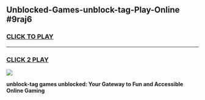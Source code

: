 
## Unblocked-Games-unblock-tag-Play-Online #9raj6
<h3>
<a href="https://news.freeplayer.one?title=unblock-tag&ref=3">CLICK TO PLAY</a></h3>
<hr>

<h3>
<a href="https://news.freeplayer.one?title=unblock-tag&ref=3">CLICK 2 PLAY</a>
  
</h3>

<a href="https://news.freeplayer.one?title=unblock-tag&ref=3"><img src="https://clearcache.store/games.png"></a>


**unblock-tag games unblocked: Your Gateway to Fun and Accessible Online Gaming**
